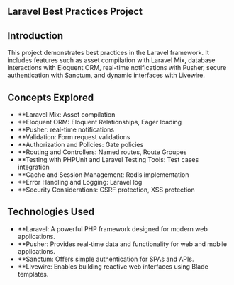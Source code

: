 ## Laravel Best Practices Project

## Introduction
This project demonstrates best practices in the Laravel framework. It includes features such as asset compilation with Laravel Mix, database interactions with Eloquent ORM, real-time notifications with Pusher, secure authentication with Sanctum, and dynamic interfaces with Livewire.

## Concepts Explored
- **Laravel Mix: Asset compilation
- **Eloquent ORM: Eloquent Relationships, Eager loading
- **Pusher: real-time notifications
- **Validation: Form request validations
- **Authorization and Policies: Gate policies
- **Routing and Controllers: Named routes, Route Groupes
- **Testing with PHPUnit and Laravel Testing Tools: Test cases integration
- **Cache and Session Management: Redis implementation
- **Error Handling and Logging: Laravel log
- **Security Considerations: CSRF protection, XSS protection

## Technologies Used
- **Laravel: A powerful PHP framework designed for modern web applications.
- **Pusher: Provides real-time data and functionality for web and mobile applications.
- **Sanctum: Offers simple authentication for SPAs and APIs.
- **Livewire: Enables building reactive web interfaces using Blade templates.
